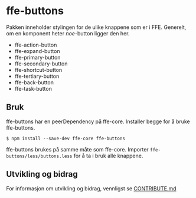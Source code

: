 # ffe-buttons

Pakken inneholder stylingen for de ulike knappene som er i FFE. Generelt, om en komponent heter _noe_-button ligger den her.

* ffe-action-button
* ffe-expand-button
* ffe-primary-button
* ffe-secondary-button
* ffe-shortcut-button
* ffe-tertiary-button
* ffe-back-button
* ffe-task-button

## Bruk

ffe-buttons har en peerDependency på ffe-core. Installer begge for å bruke ffe-buttons.

```sudo a
$ npm install --save-dev ffe-core ffe-buttons
```

ffe-buttons brukes på samme måte som ffe-core. Importer `ffe-buttons/less/buttons.less` for å ta i bruk alle knappene.

## Utvikling og bidrag

For informasjon om utvikling og bidrag, vennligst se
[CONTRIBUTE.md](***REMOVED***)